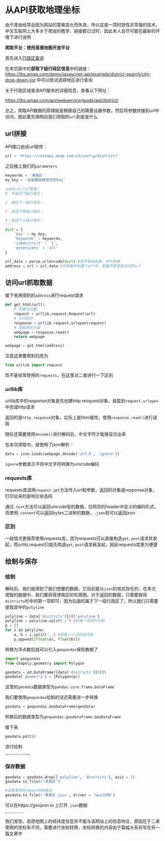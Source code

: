 # 从API获取地理坐标
由于爬虫经常会因为网站的策略变化而失效，所以这是一项时效性非常强的技术，中文互联网上大多关于爬虫的教学、链接都已过时，因此本人会尽可能在最新的环境下进行说明

**爬取平台：使用高德地图开放平台**

首先进入[行政区查询](https://lbs.amap.com/api/javascript-api/guide/services/district-search)

在本页面中的**获取下级行政区信息**中的链接：https://lbs.amap.com/demo/javascript-api/example/district-search/city-drop-down-list 中可以尝试选择地区进行查询

关于行政区域查询API服务的详细信息，查看以下网址：

https://lbs.amap.com/api/webservice/guide/api/district/

总之，爬取API数据的原理就是根据自己的需要设置参数，然后将参数拼接到url中访问，因此要先搞明白我们爬取的`url`到底是什么

## url拼接

API接口由该url提供：

```python
url = 'https://restapi.amap.com/v3/config/district?'
```

之后接上我们的`parameters`

```python
keywords = '津南区'
my_key = '这里要替换成你的key'
'''
subdistrict取值：
0：不返回下级行政区；

1：返回下一级行政区；

2：返回下两级行政区；

3：返回下三级行政区；
'''
dict = {
    'key' : my_key,
    'keywords' : keywords,
    'subdistrict' : '1',
    'extensions' : 'all'
}

url_data = parse.urlencode(dict) #将字典拼起来，作为参数
address = url + url_data #将参数传到整个url中，即最终要用来访问的url
```

## 访问url抓取数据

接下来用得到的`address`进行request请求

```python
def get_html(url):
    # 创建访问器
    request = urllib.request.Request(url)
    # 访问网页
    response = urllib.request.urlopen(request)
    # 读取网页内容
    webpage = response.read()
    return webpage

webpage = get_html(address)
```

注意这里要用到的库为

```python
from urllib import request
```

而不是经常使用的`requests`，在这里对二者进行一下区别

### urllib库

urllib库中的response对象是先创建http.resquest对象，装载到`request.urlopen`中完成http请求

返回的是`http.response`对象，实际上是html属性，使用`response.read()`进行读取

随后还需要使用`decode()`进行解码后，中文字符才能够显示出来

在本次爬取中，就使用了json解析：

```python
data = json.loads(webpage.decode('utf-8', 'ignore'))
```

`ignore`参数表示不将中文字符转换为unicode编码

### requests库

requests库调用`request.get`方法传入url和参数，返回的对象是response对象，打印出来的是响应状态码

通过`.text`方法可以返回unicode型的数据，在网页的header中定义的编码形式，而使用`.content`可以返回bytes二进制的数据，`.json`则可以返回json

### 区别

一般情况更推荐使用requests库，因为requests可以直接构造`get`, `post`请求并发起，而urllib.request只能先构造`get`, `post`请求再发起，因此requests库更为便捷

## 绘制与保存

### 绘制

解码后，我们就得到了我们想要的数据，它目前是以`json`的格式存在的，在本次爬取的数据中，我们要获得津南区的轮廓图，对于返回的数据，只需要取得`districts`栏中的第一项即可，因为后面的属于下一级行政区了，所以我们只需要提取其中的`polyline`

```python
polyline = data['districts'][0]['polyline']
polyline = polyline.split(';') #对每一项进行分割
p = []
for i in polyline:
    a, b = i.split(',') #获取一个点的经纬度
    p.append([float(a), float(b)])
```

转换为浮点数后就可以引入`geopandas`保存数据了

```python
import geopandas
from shapely.geometry import Polygon

geodata = pd.DataFrame([data['districts'][0]])
geodata['geometry'] = [Polygon(p)]
```

这里的`geodata`数据类型为`pandas.core.frame.DataFrame`

我们要使用`geopandas`绘制的话还需要进一步转换

```python
geodata = geopandas.GeoDataFrame(geodata)
```

转换后的数据类型为`geopandas.geodataframe.GeoDataFrame`

接下来

```python
geodata.polt()
```

进行绘制

<img src="https://mdstore.oss-cn-beijing.aliyuncs.com/Screenshot%202023-11-09%20at%2015.08.46.png" alt="Screenshot 2023-11-09 at 15.08.46" style="zoom: 33%;" />

### 保存数据

```python
geodata = geodata.drop(['polyline', 'districts'], axis = 1)
geodata.to_file(r'津南区')

#如果要保存为GeoJSON格式
geodata.to_file(r'津南区.json', driver = 'GeoJSON')
```

可以在https://geojson.io 上打开`.json`数据

<img src="https://mdstore.oss-cn-beijing.aliyuncs.com/Screenshot%202023-11-09%20at%2015.10.16.png" alt="Screenshot 2023-11-09 at 15.10.16" style="zoom: 25%;" />

我们发现，高德地图上的经纬度信息并不能与该网站上的信息吻合，原因在于二者使用的坐标系不同，需要进行坐标转换，坐标转换的内容由于篇幅关系将写在另一篇文章中
